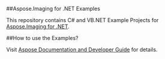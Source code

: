 ##Aspose.Imaging for .NET Examples

This repository contains C# and VB.NET Example Projects for [Aspose.Imaging for .NET](http://www.aspose.com/products/imaging/net).

##How to use the Examples?

Visit [Aspose Documentation and Developer Guide](https://docs.aspose.com/display/imagingnet/How+to+Run+the+Examples) for details.
